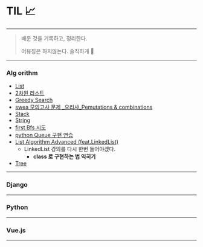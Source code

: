 # TIL 📈

---

>배운 것을 기록하고, 정리한다.
>
>어뷰징은 하지않는다. 솔직하게 🤠
>
>

***

### Alg orithm

- [List](https://github.com/edushin/Algo/tree/master/List%EB%AC%B8%EC%A0%9C)
- [2차원 리스트](https://github.com/edushin/Algo/tree/master/2%EC%B0%A8%EC%9B%90List)
- [Greedy Search](https://github.com/edushin/Algo/tree/master/greedy)
- [swea 모의고사 문제 _요리사_Pemutations & combinations ](https://github.com/edushin/Algo/tree/master/mock/q01_cook)
- [Stack](https://github.com/edushin/Algo/tree/master/stack)
- [String](https://github.com/edushin/Algo/tree/master/string)
- [first Bfs 시도](https://github.com/edushin/Algo/tree/master/stack/1-5)
- [python Queue 구현 연습](https://github.com/edushin/Algo/tree/master/queue)
- [List Algorithm Advanced (feat.LinkedList)](https://github.com/edushin/Algo/tree/master/linkedList)
  - LinkedList 강의를 다시 한번 들어야겠다.	
    - **class 로 구현하는 법 익히기**
- [Tree](https://github.com/edushin/Algo/tree/master/tree)


___

### Django





---

### Python





---

### Vue.js





---



